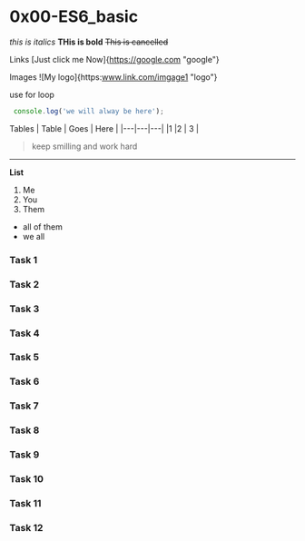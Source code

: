 # 0x00-ES6_basic
_this is italics_
**THis is bold**
~~This is cancelled~~

Links
[Just click me Now]{https://google.com "google"}

Images
![My logo]{https:www.link.com/imgage1 "logo"}

use for loop
```javaScript
 console.log('we will alway be here');
```

Tables
| Table | Goes | Here |
|---|---|---|
|1  |2  | 3 |

> keep smilling and work hard

---
**List**
1. Me
2. You
3. Them
  - all of them
  - we all




### Task 1
### Task 2
### Task 3
### Task 4
### Task 5
### Task 6
### Task 7
### Task 8
### Task 9
### Task 10
### Task 11
### Task 12

